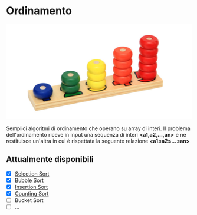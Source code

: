 # Ordinamento
![ALGORITMI E STRUTTURE DI DATI](https://github.com/mariocuomo/Algoritmi-e-strutture-di-dati/blob/master/ordinamenti/ordinamento.png)

Semplici algoritmi di ordinamento che operano su array di interi.
Il problema dell'ordinamento riceve in input una sequenza di interi <b><a1,a2,...,an></b> e ne restituisce un'altra in cui è rispettata la seguente relazione <b><a1≤a2≤...≤an></b>

## Attualmente disponibili
- [x] [Selection Sort](https://github.com/mariocuomo/Algoritmi-e-strutture-di-dati/tree/master/ordinamenti/selection%20sort)
- [x] [Bubble Sort](https://github.com/mariocuomo/Algoritmi-e-strutture-di-dati/tree/master/ordinamenti/bubble%20sort)
- [x] [Insertion Sort](https://github.com/mariocuomo/Algoritmi-e-strutture-di-dati/tree/master/ordinamenti/insertion%20sort)
- [x] [Counting Sort](https://github.com/mariocuomo/Algoritmi-e-strutture-di-dati/tree/master/ordinamenti/counting%20sort)
- [ ] Bucket Sort
- [ ] ...
